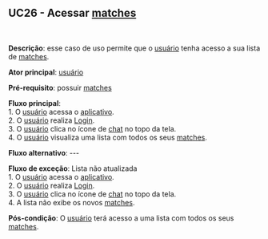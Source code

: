 ## UC26 - Acessar [matches](/modelagem/lexicos#match)
<br />

**Descrição**: esse caso de uso permite que o [usuário](/modelagem/lexicos#usuario) tenha acesso a sua lista de [matches](/modelagem/lexicos#match).
<br />

**Ator principal**: [usuário](/modelagem/lexicos#usuario)
<br />

**Pré-requisito**: possuir [matches](/modelagem/lexicos#match)
<br />

**Fluxo principal**:
<br /> 1. O [usuário](/modelagem/lexicos#usuario) acessa o [aplicativo](/modelagem/lexicos#tinder).
<br /> 2. O [usuário](/modelagem/lexicos#usuario) realiza [Login](/modelagem/lexicos#logar).
<br /> 3. O [usuário](/modelagem/lexicos#usuario) clica no ícone de [chat](/modelagem/lexicos#chat) no topo da tela.
<br /> 4. O [usuário](/modelagem/lexicos#usuario) visualiza uma lista com todos os seus [matches](/modelagem/lexicos#match).
<br />

**Fluxo alternativo**: ---
<br />

**Fluxo de exceção**: Lista não atualizada
<br /> 1. O [usuário](/modelagem/lexicos#usuario) acessa o [aplicativo](/modelagem/lexicos#tinder).
<br /> 2. O [usuário](/modelagem/lexicos#usuario) realiza [Login](/modelagem/lexicos#logar).
<br /> 3. O [usuário](/modelagem/lexicos#usuario) clica no ícone de [chat](/modelagem/lexicos#chat) no topo da tela.
<br /> 4. A lista não exibe os novos [matches](/modelagem/lexicos#match).
<br />

**Pós-condição**: O [usuário](/modelagem/lexicos#usuario) terá acesso a uma lista com todos os seus [matches](/modelagem/lexicos#match).
